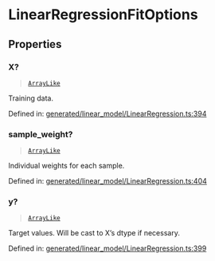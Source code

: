 # LinearRegressionFitOptions

## Properties

### X?

> [`ArrayLike`](../types/ArrayLike.md)

Training data.

Defined in:  [generated/linear\_model/LinearRegression.ts:394](https://github.com/transitive-bullshit/scikit-learn-ts/blob/b59c1ff/packages/sklearn/src/generated/linear_model/LinearRegression.ts#L394)

### sample\_weight?

> [`ArrayLike`](../types/ArrayLike.md)

Individual weights for each sample.

Defined in:  [generated/linear\_model/LinearRegression.ts:404](https://github.com/transitive-bullshit/scikit-learn-ts/blob/b59c1ff/packages/sklearn/src/generated/linear_model/LinearRegression.ts#L404)

### y?

> [`ArrayLike`](../types/ArrayLike.md)

Target values. Will be cast to X’s dtype if necessary.

Defined in:  [generated/linear\_model/LinearRegression.ts:399](https://github.com/transitive-bullshit/scikit-learn-ts/blob/b59c1ff/packages/sklearn/src/generated/linear_model/LinearRegression.ts#L399)
